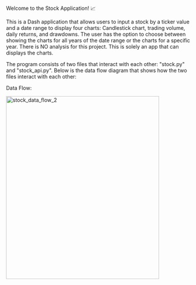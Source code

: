 Welcome to the Stock Application! 📈

This is a Dash application that allows users to input a stock by a ticker value and a date range to display four charts: Candlestick chart, trading volume, daily returns, and drawdowns.
The user has the option to choose between showing the charts for all years of the date range or the charts for a specific year. There is NO analysis for this project. This is solely an app 
that can displays the charts. 

The program consists of two files that interact with each other: "stock.py" and "stock_api.py". Below is the data flow diagram that shows how the two files interact with each other:

Data Flow:



<img width="418" height="500" alt="stock_data_flow_2" src="https://github.com/user-attachments/assets/996f939f-6197-4f33-b2db-cc3e52bed24b" />
